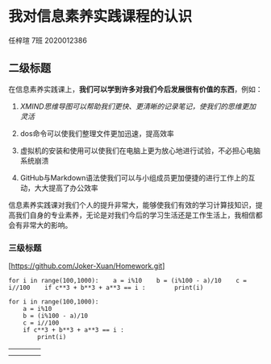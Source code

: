 # 我对信息素养实践课程的认识

任梓瑄 7班 2020012386

## 二级标题

在信息素养实践课上，**我们可以学到许多对我们今后发展很有价值的东西**，例如：

1. *XMIND思维导图可以帮助我们更快、更清晰的记录笔记，使我们的思维更加灵活*

2. dos命令可以使我们整理文件更加迅速，提高效率

3. 虚拟机的安装和使用可以使我们在电脑上更为放心地进行试验，不必担心电脑系统崩溃

4. GitHub与Markdown语法使我们可以与小组成员更加便捷的进行工作上的互动，大大提高了办公效率

信息素养实践课对我们个人的提升非常大，能够使我们有效的学习计算技知识，提高我们自身的专业素养，无论是对我们今后的学习生活还是工作生活上，我相信都会有非常大的影响。

### 三级标题

[https://github.com/Joker-Xuan/Homework.git]

`for i in range(100,1000):    a = i%10    b = (i%100 - a)/10    c = i//100    if c**3 + b**3 + a**3 == i :        print(i)`

```
for i in range(100,1000):
    a = i%10
    b = (i%100 - a)/10
    c = i//100
    if c**3 + b**3 + a**3 == i :
        print(i)
```
|  |  |  |  |
| :---: | :--- | ---: | :---: |
|   |  |  |   |
|   |  |  |   |
